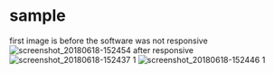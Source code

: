 # sample

first image is before the software was not responsive 
![screenshot_20180618-152454](https://user-images.githubusercontent.com/37484864/41529885-20741b82-730c-11e8-926a-95d7a50fe443.png)
after responsive 
![screenshot_20180618-152437 1](https://user-images.githubusercontent.com/37484864/41529894-244dd8b0-730c-11e8-8ce7-2cc635b791e8.png)
![screenshot_20180618-152446 1](https://user-images.githubusercontent.com/37484864/41529897-26f9f03a-730c-11e8-943e-3653b5433d66.png)
